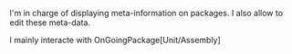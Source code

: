 I'm in charge of displaying meta-information on packages.
I also allow to edit these meta-data.

I mainly interacte with OnGoingPackage[Unit/Assembly]
